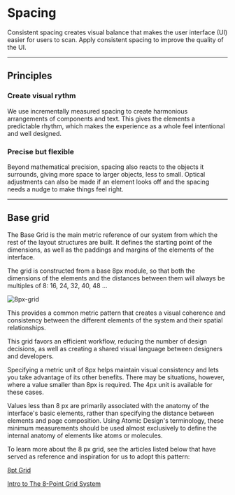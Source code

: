 # Spacing

Consistent spacing creates visual balance that makes the user interface (UI) easier for users to scan. Apply consistent spacing to improve the quality of the UI.

---

## Principles

### Create visual rythm

We use incrementally measured spacing to create harmonious arrangements of components and text. This gives the elements a predictable rhythm, which makes the experience as a whole feel intentional and well designed.

### Precise but flexible

Beyond mathematical precision, spacing also reacts to the objects it surrounds, giving more space to larger objects, less to small. Optical adjustments can also be made if an element looks off and the spacing needs a nudge to make things feel right.

---

## Base grid

The Base Grid is the main metric reference of our system from which the rest of the layout structures are built. It defines the starting point of the dimensions, as well as the paddings and margins of the elements of the interface.

The grid is constructed from a base 8px module, so that both the dimensions of the elements and the distances between them will always be multiples of 8: 16, 24, 32, 40, 48 …

![8px-grid](/assets/images/spacing/8-pixel-grid.png)

This provides a common metric pattern that creates a visual coherence and consistency between the different elements of the system and their spatial relationships.

This grid favors an efficient workflow, reducing the number of design decisions, as well as creating a shared visual language between designers and developers.

Specifying a metric unit of 8px helps maintain visual consistency and lets you take advantage of its other benefits. There may be situations, however, where a value ​​smaller than 8px is required. The 4px unit is available for these cases.

Values ​​less than 8 px are primarily associated with the anatomy of the interface's basic elements, rather than specifying the distance between elements and page composition. Using Atomic Design's terminology, these minimum measurements should be used almost exclusively to define the internal anatomy of elements like atoms or molecules.

To learn more about the 8 px grid, see the articles listed below that have served as reference and inspiration for us to adopt this pattern:

[8pt Grid](https://spec.fm/specifics/8-pt-grid)

[Intro to The 8-Point Grid System](https://tanzu.vmware.com/content/built-to-adapt/intro-to-the-8-point-grid-system-2)

